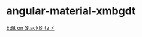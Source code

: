 # angular-material-xmbgdt

[Edit on StackBlitz ⚡️](https://stackblitz.com/edit/angular-material-xmbgdt)